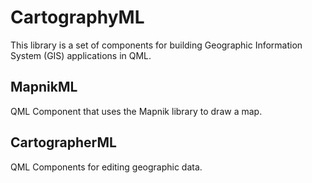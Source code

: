 CartographyML
=============

This library is a set of components for building Geographic Information System (GIS) applications in QML.


MapnikML
--------

QML Component that uses the Mapnik library to draw a map.


CartographerML
--------------

QML Components for editing geographic data.

